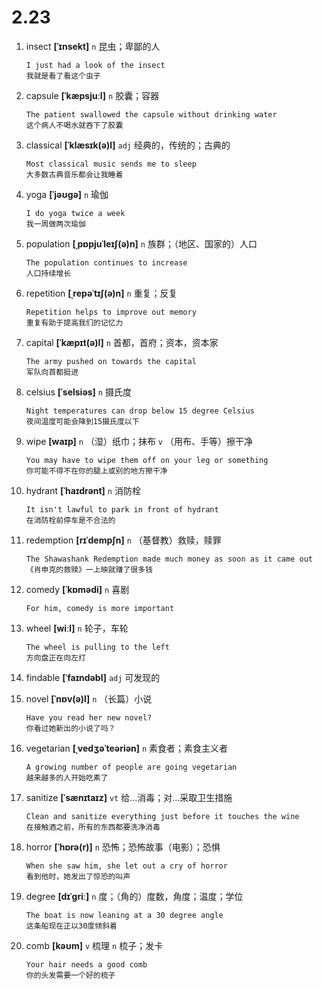 # 2.23

1. insect **[ˈɪnsekt]** `n` 昆虫；卑鄙的人

   ```
   I just had a look of the insect
   我就是看了看这个虫子
   ```

2. capsule **[ˈkæpsjuːl]** `n` 胶囊；容器

   ```
   The patient swallowed the capsule without drinking water
   这个病人不喝水就吞下了胶囊
   ```

3. classical **[ˈklæsɪk(ə)l]** `adj` 经典的，传统的；古典的

   ```
   Most classical music sends me to sleep
   大多数古典音乐都会让我睡着
   ```

4. yoga **[ˈjəʊɡə]** `n` 瑜伽

   ```
   I do yoga twice a week
   我一周做两次瑜伽
   ```

5. population **[ˌpɒpjuˈleɪʃ(ə)n]** `n` 族群；（地区、国家的）人口

   ```
   The population continues to increase
   人口持续增长
   ```

6. repetition **[ˌrepəˈtɪʃ(ə)n]** `n` 重复；反复

   ```
   Repetition helps to improve out memory
   重复有助于提高我们的记忆力
   ```

7. capital **[ˈkæpɪt(ə)l]** `n` 首都，首府；资本，资本家

   ```
   The army pushed on towards the capital
   军队向首都挺进
   ```

8. celsius **[ˈselsiəs]** `n` 摄氏度

   ```
   Night temperatures can drop below 15 degree Celsius
   夜间温度可能会降到15摄氏度以下
   ```

9. wipe **[waɪp]** `n` （湿）纸巾；抹布 `v` （用布、手等）擦干净

   ```
   You may have to wipe them off on your leg or something
   你可能不得不在你的腿上或别的地方擦干净
   ```

10. hydrant **[ˈhaɪdrənt]** `n` 消防栓

    ```
    It isn't lawful to park in front of hydrant
    在消防栓前停车是不合法的
    ```

11. redemption **[rɪˈdempʃn]** `n` （基督教）救赎，赎罪

    ```
    The Shawashank Redemption made much money as soon as it came out
    《肖申克的救赎》一上映就赚了很多钱
    ```

12. comedy **[ˈkɒmədi]** `n` 喜剧

    ```
    For him, comedy is more important

    ```

13. wheel **[wiːl]** `n` 轮子，车轮

    ```
    The wheel is pulling to the left
    方向盘正在向左打
    ```

14. findable **[ˈfaɪndəbl]** `adj` 可发现的

15. novel **[ˈnɒv(ə)l]** `n` （长篇）小说

    ```
    Have you read her new novel?
    你看过她新出的小说了吗？
    ```

16. vegetarian **[ˌvedʒəˈteəriən]** `n` 素食者；素食主义者

    ```
    A growing number of people are going vegetarian
    越来越多的人开始吃素了
    ```

17. sanitize **[ˈsænɪtaɪz]** `vt` 给...消毒；对...采取卫生措施

    ```
    Clean and sanitize everything just before it touches the wine
    在接触酒之前，所有的东西都要洗净消毒
    ```

18. horror **[ˈhɒrə(r)]** `n` 恐怖；恐怖故事（电影）；恐惧

    ```
    When she saw him, she let out a cry of horror
    看到他时，她发出了惊恐的叫声
    ```

19. degree **[dɪˈɡriː]** `n` 度；（角的）度数，角度；温度；学位

    ```
    The boat is now leaning at a 30 degree angle
    这条船现在正以30度倾斜着
    ```

20. comb **[kəʊm]** `v` 梳理 `n` 梳子；发卡
    ```
    Your hair needs a good comb
    你的头发需要一个好的梳子
    ```
